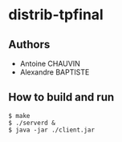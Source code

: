 distrib-tpfinal
===============

## Authors

* Antoine CHAUVIN
* Alexandre BAPTISTE

## How to build and run

```
$ make
$ ./serverd &
$ java -jar ./client.jar
```

